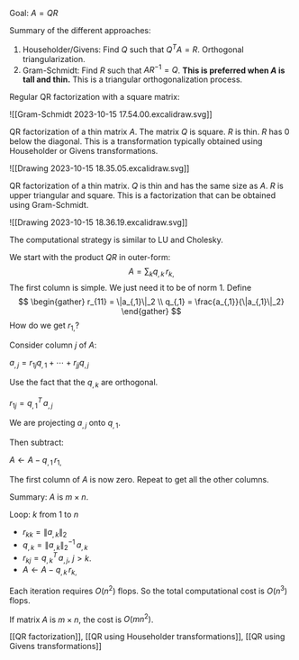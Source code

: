 Goal: $A = QR$

Summary of the different approaches:
1. Householder/Givens: Find $Q$ such that $Q^T A = R$. Orthogonal triangularization.
2. Gram-Schmidt: Find $R$ such that $A R^{-1} = Q$. **This is preferred when $A$ is tall and thin.** This is a triangular orthogonalization process.

Regular QR factorization with a square matrix:

![[Gram-Schmidt 2023-10-15 17.54.00.excalidraw.svg]]

QR factorization of a thin matrix $A$. The matrix $Q$ is square. $R$ is thin. $R$ has 0 below the diagonal. This is a transformation typically obtained using Householder or Givens transformations.

![[Drawing 2023-10-15 18.35.05.excalidraw.svg]]

QR factorization of a thin matrix. $Q$ is thin and has the same size as $A$. $R$ is upper triangular and square. This is a factorization that can be obtained using Gram-Schmidt.

![[Drawing 2023-10-15 18.36.19.excalidraw.svg]]

The computational strategy is similar to LU and Cholesky.

We start with the product $QR$ in outer-form:
$$
A = \sum_k q_{,k} \, r_{k,}
$$
The first column is simple. We just need it to be of norm 1. Define
$$
\begin{gather}
r_{11} = \|a_{,1}\|_2 \\
q_{,1} = \frac{a_{,1}}{\|a_{,1}\|_2}
\end{gather}
$$
How do we get $r_{1,}$?

Consider column $j$ of $A$:

$a_{,j} = r_{1j} q_{,1} + \cdots + r_{jj} q_{,j}$

Use the fact that the $q_{,k}$ are orthogonal.

$r_{1j} = q_{,1}^T \, a_{,j}$

We are projecting $a_{,j}$ onto $q_{,1}$.

Then subtract:

$A \leftarrow A - q_{,1} \, r_{1,}$

The first column of $A$ is now zero. Repeat to get all the other columns.

Summary: $A$ is $m \times n$.

Loop: $k$ from 1 to $n$
- $r_{kk} = \|a_{,k}\|_2$
- $q_{,k} = \|a_{,k}\|_2^{-1} \, a_{,k}$
- $r_{kj} = q_{,k}^T \, a_{,j}$, $j > k$.
- $A \leftarrow A - q_{,k} \, r_{k,}$

Each iteration requires $O(n^2)$ flops. So the total computational cost is $O(n^3)$ flops.

If matrix $A$ is $m \times n$, the cost is $O(mn^2)$.

[[QR factorization]], [[QR using Householder transformations]], [[QR using Givens transformations]]

